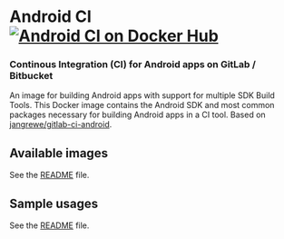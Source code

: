# Android CI [![Android CI on Docker Hub](https://img.shields.io/docker/automated/javiersantos/android-ci.svg)](https://store.docker.com/community/images/javiersantos/android-ci)
### Continous Integration (CI) for Android apps on GitLab / Bitbucket
An image for building Android apps with support for multiple SDK Build Tools. This Docker image contains the Android SDK and most common packages necessary for building Android apps in a CI tool. Based on [jangrewe/gitlab-ci-android](https://github.com/jangrewe/gitlab-ci-android).

## Available images
See the [README](https://github.com/javiersantos/android-ci/blob/master/README.md) file.

## Sample usages
See the [README](https://github.com/javiersantos/android-ci/blob/master/README.md) file.

